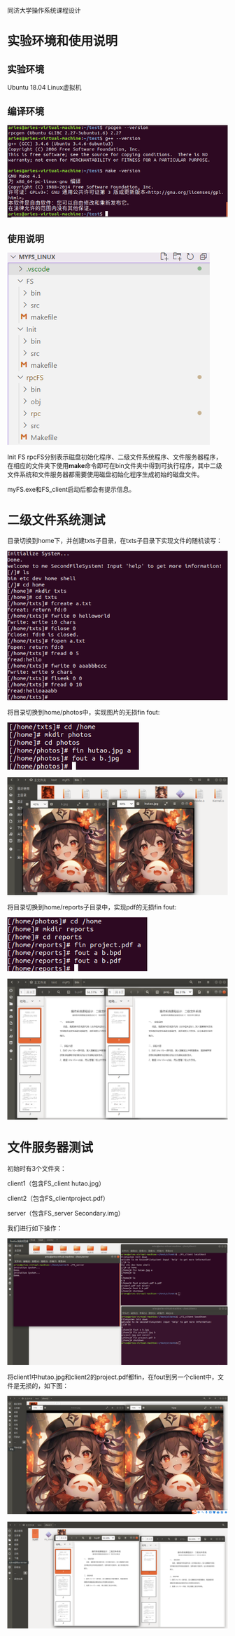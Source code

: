 同济大学操作系统课程设计 

# 实验环境和使用说明

## 实验环境

Ubuntu 18.04 Linux虚拟机

## 编译环境

![1713768270816](image/Readme/1713768270816.png)

## 使用说明

![1713768291872](image/Readme/1713768291872.png)

Init FS rpcFS分别表示磁盘初始化程序、二级文件系统程序、文件服务器程序，在相应的文件夹下使用**make**命令即可在bin文件夹中得到可执行程序，其中二级文件系统和文件服务器都需要使用磁盘初始化程序生成初始的磁盘文件。

myFS.exe和FS_client启动后都会有提示信息。

# 二级文件系统测试

目录切换到home下，并创建txts子目录，在txts子目录下实现文件的随机读写：

![1713768365957](image/Readme/1713768365957.png)

将目录切换到home/photos中，实现图片的无损fin fout:

![1713768403199](image/Readme/1713768403199.png)

![1713768429195](image/Readme/1713768429195.png)

将目录切换到home/reports子目录中，实现pdf的无损fin fout:

![1713768452580](image/Readme/1713768452580.png)

![1713768457392](image/Readme/1713768457392.png)

# 文件服务器测试

初始时有3个文件夹：

client1（包含FS_client hutao.jpg）

client2（包含FS_clientproject.pdf）

server（包含FS_server Secondary.img）

我们进行如下操作：

![1713768505012](image/Readme/1713768505012.png)

将client1中hutao.jpg和client2的project.pdf都fin，在fout到另一个client中，文件是无损的，如下图：

![1713768512035](image/Readme/1713768512035.png)


![1713768519302](image/Readme/1713768519302.png)
